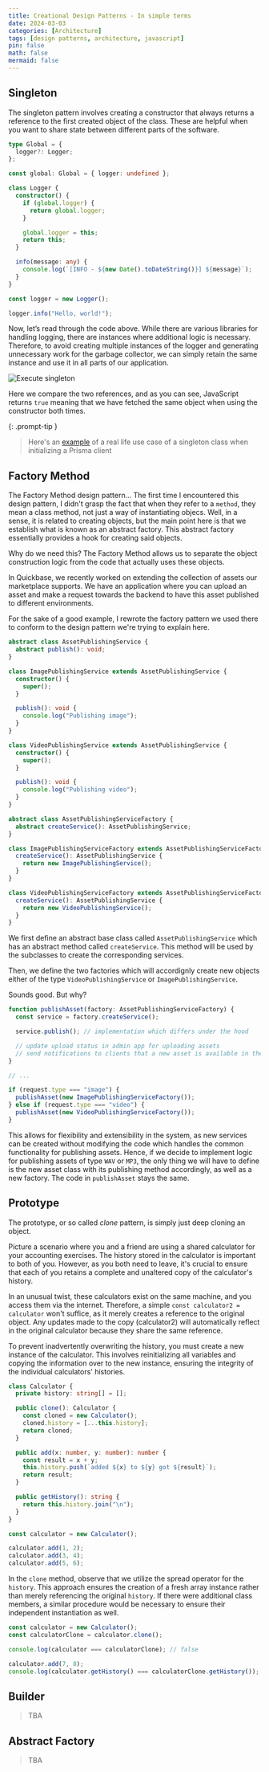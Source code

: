 ```yaml
---
title: Creational Design Patterns - In simple terms
date: 2024-03-03
categories: [Architecture]
tags: [design patterns, architecture, javascript]
pin: false
math: false
mermaid: false
---
```


## Singleton

The singleton pattern involves creating a constructor that always returns a reference to the first created object of the class. These are helpful when you want to share state between different parts of the software.

```typescript
type Global = {
  logger?: Logger;
};

const global: Global = { logger: undefined };

class Logger {
  constructor() {
    if (global.logger) {
      return global.logger;
    }

    global.logger = this;
    return this;
  }

  info(message: any) {
    console.log(`[INFO - ${new Date().toDateString()}] ${message}`);
  }
}

const logger = new Logger();

logger.info("Hello, world!");
```

Now, let’s read through the code above. While there are various libraries for handling logging, there are instances where additional logic is necessary. Therefore, to avoid creating multiple instances of the logger and generating unnecessary work for the garbage collector, we can simply retain the same instance and use it in all parts of our application.

![Execute singleton](assets/img/singleton-bun-example.png)

Here we compare the two references, and as you can see, JavaScript returns `true` meaning that we have fetched the same object when using the constructor both times.

{: .prompt-tip }

> Here's an [example](https://www.prisma.io/docs/orm/more/help-and-troubleshooting/help-articles/nextjs-prisma-client-dev-practices) of a real life use case of a singleton class when initializing a Prisma client

## Factory Method

The Factory Method design pattern... The first time I encountered this design pattern, I didn't grasp the fact that when they refer to a `method`, they mean a class method, not just a way of instantiating objecs. Well, in a sense, it is related to creating objects, but the main point here is that we establish what is known as an abstract factory. This abstract factory essentially provides a hook for creating said objects.

Why do we need this? The Factory Method allows us to separate the object construction logic from the code that actually uses these objects.

In Quickbase, we recently worked on extending the collection of assets our marketplace supports. We have an application where you can upload an asset and make a request towards the backend to have this asset published to different environments.

For the sake of a good example, I rewrote the factory pattern we used there to conform to the design pattern we're trying to explain here.

```typescript
abstract class AssetPublishingService {
  abstract publish(): void;
}

class ImagePublishingService extends AssetPublishingService {
  constructor() {
    super();
  }

  publish(): void {
    console.log("Publishing image");
  }
}

class VideoPublishingService extends AssetPublishingService {
  constructor() {
    super();
  }

  publish(): void {
    console.log("Publishing video");
  }
}

abstract class AssetPublishingServiceFactory {
  abstract createService(): AssetPublishingService;
}

class ImagePublishingServiceFactory extends AssetPublishingServiceFactory {
  createService(): AssetPublishingService {
    return new ImagePublishingService();
  }
}

class VideoPublishingServiceFactory extends AssetPublishingServiceFactory {
  createService(): AssetPublishingService {
    return new VideoPublishingService();
  }
}
```

We first define an abstract base class called `AssetPublishingService` which has an abstract method called `createService`. This method will be used by the subclasses to create the corresponding services.

Then, we define the two factories which will accordignly create new objects either of the type `VideoPublishingService` or `ImagePublishingService`.

Sounds good. But why?

```typescript
function publishAsset(factory: AssetPublishingServiceFactory) {
  const service = factory.createService();

  service.publish(); // implementation which differs under the hood

  // update upload status in admin app for uploading assets
  // send notifications to clients that a new asset is available in their environment
}

// ...

if (request.type === "image") {
  publishAsset(new ImagePublishingServiceFactory());
} else if (request.type === "video") {
  publishAsset(new VideoPublishingServiceFactory());
}
```

This allows for flexibility and extensibility in the system, as new services can be created without modifying the code which handles the common functionality for publishing assets. Hence, if we decide to implement logic for publishing assets of type `WAV` or `MP3`, the only thing we will have to define is the new asset class with its publishing method accordingly, as well as a new factory. The code in `publishAsset` stays the same.

## Prototype

The prototype, or so called _clone_ pattern, is simply just deep cloning an object.

Picture a scenario where you and a friend are using a shared calculator for your accounting exercises. The history stored in the calculator is important to both of you. However, as you both need to leave, it's crucial to ensure that each of you retains a complete and unaltered copy of the calculator's history.

In an unusual twist, these calculators exist on the same machine, and you access them via the internet. Therefore, a simple `const calculator2 = calculator` won't suffice, as it merely creates a reference to the original object. Any updates made to the copy (calculator2) will automatically reflect in the original calculator because they share the same reference.

To prevent inadvertently overwriting the history, you must create a new instance of the calculator. This involves reinitializing all variables and copying the information over to the new instance, ensuring the integrity of the individual calculators' histories.

```typescript
class Calculator {
  private history: string[] = [];

  public clone(): Calculator {
    const cloned = new Calculator();
    cloned.history = [...this.history];
    return cloned;
  }

  public add(x: number, y: number): number {
    const result = x + y;
    this.history.push(`added ${x} to ${y} got ${result}`);
    return result;
  }

  public getHistory(): string {
    return this.history.join("\n");
  }
}

const calculator = new Calculator();

calculator.add(1, 2);
calculator.add(3, 4);
calculator.add(5, 6);
```

In the `clone` method, observe that we utilize the spread operator for the `history`. This approach ensures the creation of a fresh array instance rather than merely referencing the original `history`. If there were additional class members, a similar procedure would be necessary to ensure their independent instantiation as well.

```typescript
const calculator = new Calculator();
const calculatorClone = calculator.clone();

console.log(calculator === calculatorClone); // false

calculator.add(7, 8);
console.log(calculator.getHistory() === calculatorClone.getHistory()); // false
```

## Builder

> TBA

## Abstract Factory

> TBA
